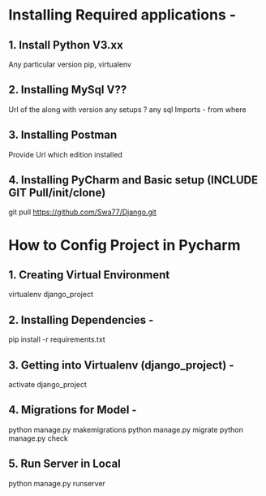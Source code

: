 
# Installing Required applications - 
## 1. Install Python V3.xx 
Any particular version 
pip, virtualenv 

## 2. Installing MySql V??
Url of the along with version 
any setups ? 
any sql Imports - from where 

## 3. Installing Postman 
Provide Url which edition installed 

## 4. Installing PyCharm and Basic setup (INCLUDE GIT Pull/init/clone)

git pull https://github.com/Swa77/Django.git 

# How to Config Project in Pycharm

## 1. Creating Virtual Environment
virtualenv django_project

## 2. Installing Dependencies - 
pip install -r requirements.txt 

## 3. Getting into Virtualenv (django_project) - 
activate django_project

## 4. Migrations for Model - 
python manage.py makemigrations
python manage.py migrate 
python manage.py check 

## 5. Run Server in Local 
python manage.py runserver
